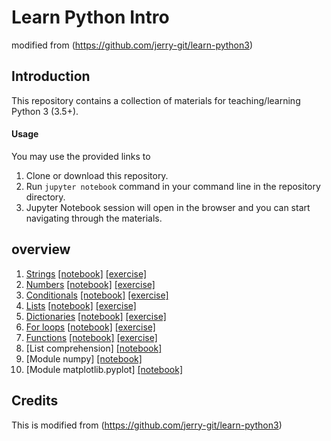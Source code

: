 # Learn Python Intro
modified from (https://github.com/jerry-git/learn-python3)

## Introduction

This repository contains a collection of materials for teaching/learning Python 3 (3.5+).

#### Usage

You may use the provided links to 

1. Clone or download this repository.
2. Run `jupyter notebook` command in your command line in the repository directory.
3. Jupyter Notebook session will open in the browser and you can start navigating through the materials.


## overview
1. [Strings](https://larsius.github.io/html/strings.html) [[notebook]](http://nbviewer.jupyter.org/github/larsius/course_intro/blob/main/notebooks/beginner/notebooks/strings.ipynb) [[exercise]](http://nbviewer.jupyter.org/github/larsius/course_intro/blob/main/notebooks/beginner/exercises/strings_exercise.ipynb)
1. [Numbers](https://larsius.github.io/html/numbers.html) [[notebook]](http://nbviewer.jupyter.org/github/larsius/course_intro/blob/main/notebooks/beginner/notebooks/numbers.ipynb) [[exercise]](http://nbviewer.jupyter.org/github/larsius/course_intro/blob/main/notebooks/beginner/exercises/numbers_exercise.ipynb)
1. [Conditionals](https://larsius.github.io/html/conditionals.html) [[notebook]](http://nbviewer.jupyter.org/github/larsius/course_intro/blob/main/notebooks/beginner/notebooks/conditionals.ipynb) [[exercise]](http://nbviewer.jupyter.org/github/larsius/course_intro/blob/main/notebooks/beginner/exercises/conditionals_exercise.ipynb)
1. [Lists](https://larsius.github.io/html/lists.html) [[notebook]](http://nbviewer.jupyter.org/github/larsius/course_intro/blob/main/notebooks/beginner/notebooks/lists.ipynb) [[exercise]](http://nbviewer.jupyter.org/github/larsius/course_intro/blob/main/notebooks/beginner/exercises/lists_exercise.ipynb)
1. [Dictionaries](https://larsius.github.io/html/dictionaries.html) [[notebook]](http://nbviewer.jupyter.org/github/larsius/course_intro/blob/main/notebooks/beginner/notebooks/dictionaries.ipynb) [[exercise]](http://nbviewer.jupyter.org/github/larsius/course_intro/blob/main/notebooks/beginner/exercises/dictionaries_exercise.ipynb)
1. [For loops](https://larsius.github.io/html/for_loops.html) [[notebook]](http://nbviewer.jupyter.org/github/larsius/course_intro/blob/main/notebooks/beginner/notebooks/for_loops.ipynb) [[exercise]](http://nbviewer.jupyter.org/github/larsius/course_intro/blob/main/notebooks/beginner/exercises/for_loops_exercise.ipynb)
1. [Functions](https://larsius.github.io/html/functions.html) [[notebook]](http://nbviewer.jupyter.org/github/larsius/course_intro/blob/main/notebooks/beginner/notebooks/functions.ipynb) [[exercise]](http://nbviewer.jupyter.org/github/larsius/course_intro/blob/main/notebooks/beginner/exercises/functions_exercise.ipynb)
1. [List comprehension] [[notebook]](http://nbviewer.jupyter.org/github/larsius/course_intro/blob/main/notebooks/beginner/notebooks/List_comprehension.ipynb)
1. [Module numpy] [[notebook]](http://nbviewer.jupyter.org/github/larsius/course_intro/blob/main/notebooks/beginner/notebooks/numpy.ipynb)
1. [Module matplotlib.pyplot] [[notebook]](http://nbviewer.jupyter.org/github/larsius/course_intro/blob/main/notebooks/beginner/notebooks/pyplot.ipynb)


## Credits
This is modified from (https://github.com/jerry-git/learn-python3)
